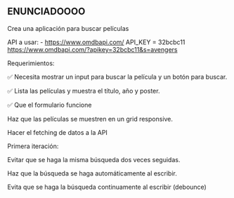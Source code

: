 ## ENUNCIADOOOO

Crea una aplicación para buscar películas

  API a usar: - https://www.omdbapi.com/
  API_KEY = 32bcbc11
  https://www.omdbapi.com/?apikey=32bcbc11&s=avengers

Requerimientos:

 ✅ Necesita mostrar un input para buscar la película y un botón para buscar.

 ✅ Lista las películas y muestra el título, año y poster.

 ✅ Que el formulario funcione

 Haz que las películas se muestren en un grid responsive.

 Hacer el fetching de datos a la API

Primera iteración:

 Evitar que se haga la misma búsqueda dos veces seguidas.

 Haz que la búsqueda se haga automáticamente al escribir.

 Evita que se haga la búsqueda continuamente al escribir (debounce)